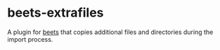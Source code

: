 # beets-extrafiles

A plugin for [beets](http://beets.io/) that copies additional files and directories during the import process.
